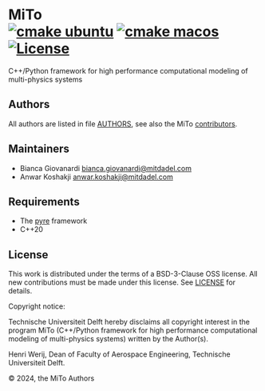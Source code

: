# MiTo <br> [![cmake ubuntu](https://github.com/mitadel/mito/actions/workflows/cmake-ubuntu.yaml/badge.svg)](https://github.com/mitadel/mito/actions/workflows/cmake-ubuntu.yaml) [![cmake macos](https://github.com/mitadel/mito/actions/workflows/cmake-macos.yaml/badge.svg)](https://github.com/mitadel/mito/actions/workflows/cmake-macos.yaml) [![License](https://img.shields.io/badge/License-BSD%203%20clause-blue.svg)](https://opensource.org/license/bsd-3-clause)

C++/Python framework for high performance computational modeling of multi-physics systems

## Authors

All authors are listed in file [AUTHORS](AUTHORS), see also the MiTo [contributors](https://github.com/mitadel/mito/graphs/contributors).

## Maintainers
- Bianca Giovanardi <bianca.giovanardi@mitdadel.com>
- Anwar Koshakji <anwar.koshakji@mitdadel.com>

## Requirements

- The [pyre](https://github.com/pyre/pyre) framework
- C++20

## License

This work is distributed under the terms of a BSD-3-Clause OSS license. 
All new contributions must be made under this license.
See [LICENSE](LICENSE) for details.

Copyright notice:

Technische Universiteit Delft hereby disclaims all copyright interest in the program MiTo 
(C++/Python framework for high performance computational modeling of multi-physics systems)
written by the Author(s).

Henri Werij, Dean of Faculty of Aerospace Engineering, Technische Universiteit Delft.

© 2024, the MiTo Authors

